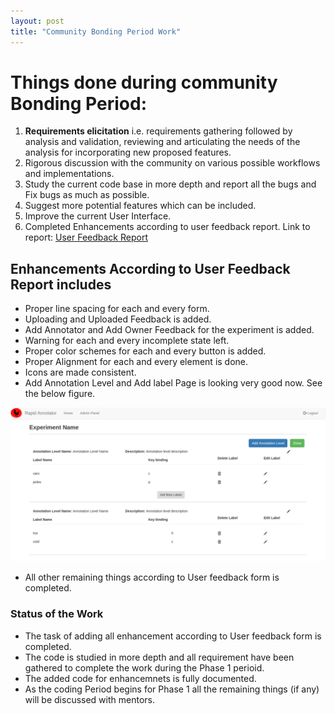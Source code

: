 ```yaml
---
layout: post
title: "Community Bonding Period Work"
---
```


# [](#header-1)Things done during community Bonding Period:

1. **Requirements elicitation** ​i.e. requirements gathering followed by analysis and validation, reviewing and articulating the needs of the analysis for incorporating new proposed features.
2. Rigorous discussion with the community on various possible workflows and implementations.
3. Study the current code base in more depth and report all the bugs and Fix bugs as much as possible.
4. Suggest more potential features which can be included.
5. Improve​ the current ​User Interface​.
6. Completed Enhancements according to user feedback report. Link to report: [User Feedback Report](https://github.com/gulshan-mittal/GSoC19-Blog/blob/master/assets/docs/User%20Problems.pdf)

## [](#header-2) Enhancements According to User Feedback Report includes

* Proper line spacing for each and every form.
* Uploading and Uploaded Feedback is added.
* Add Annotator and Add Owner Feedback for the experiment is added.
* Warning for each and every incomplete state left.
* Proper color schemes for each and every button is added.
* Proper Alignment for each and every element is done.
* Icons are made consistent.
* Add Annotation Level and Add label Page is looking very good now. See the below figure. 

![image](https://github.com/gulshan-mittal/GSoC19-Blog/blob/master/assets/images/label_page_2019-05-22_17-55-05.png?raw=true)
* All other remaining things according to User feedback form is completed.


### Status of the Work
* The task of adding all enhancement according to User feedback form is completed.
* The code is studied in more depth and all requirement have been gathered to complete the work during the Phase 1 perioid.
* The added code for enhancemnets is fully documented.
* As the coding Period begins for Phase 1 all the remaining things (if any) will be discussed with mentors. 
